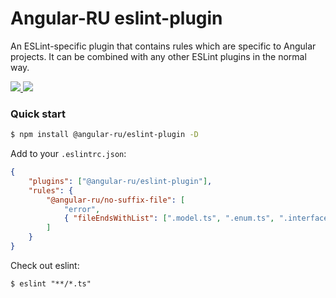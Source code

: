 # Angular-RU eslint-plugin

An ESLint-specific plugin that contains rules which are specific to Angular projects. It can be combined with any other
ESLint plugins in the normal way.

<p>
  <a href="https://badge.fury.io/js/%40angular-ru%2Feslint-plugin">
    <img src="https://badge.fury.io/js/%40angular-ru%2Feslint-plugin.svg" />
  </a>
  <a href="https://npm-stat.com/charts.html?package=%40angular-ru%2Feslint-plugin&from=2019-09-01">
    <img src="https://img.shields.io/npm/dw/@angular-ru/eslint-plugin" />
  </a>
</p>

### Quick start

```bash
$ npm install @angular-ru/eslint-plugin -D
```

Add to your `.eslintrc.json`:

```json
{
    "plugins": ["@angular-ru/eslint-plugin"],
    "rules": {
        "@angular-ru/no-suffix-file": [
            "error",
            { "fileEndsWithList": [".model.ts", ".enum.ts", ".interface.ts", ".interfaces.ts"] }
        ]
    }
}
```

Check out eslint:

```
$ eslint "**/*.ts"
```
